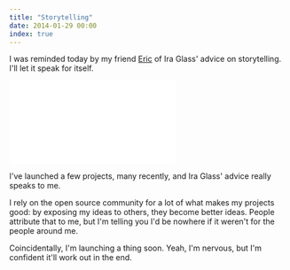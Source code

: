 ```yaml
---
title: "Storytelling"
date: 2014-01-29 00:00
index: true
---
```


I was reminded today by my friend [Eric](http://twitter.com/akaoka) of Ira Glass' advice on storytelling. I'll let it speak for itself.

<div class="embed-responsive embed-responsive-16by9"><iframe mozallowfullscreen="" allowfullscreen="" src="//player.vimeo.com/video/24715531?wmode=opaque&amp;api=1" data-embed="true" webkitallowfullscreen="" frameborder="0" title="Ira Glass on Storytelling" class="embed-responsive-item"></iframe></div>

I've launched a few projects, many recently, and Ira Glass' advice really speaks to me.

I rely on the open source community for a lot of what makes my projects good: by exposing my ideas to others, they become better ideas. People attribute that to me, but I'm telling you I'd be nowhere if it weren't for the people around me.

Coincidentally, I'm launching a thing soon. Yeah, I'm nervous, but I'm confident it'll work out in the end.

<!-- more -->
